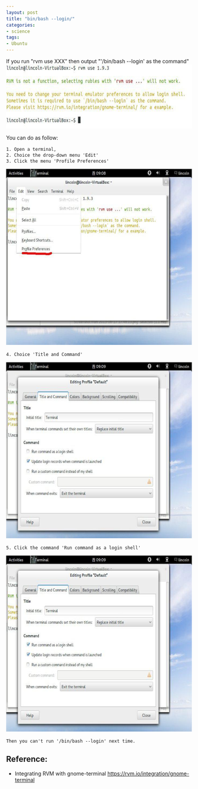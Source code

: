 ```yaml
---
layout: post
title: "bin/bash --login/"
categories:
- science
tags:
- Ubuntu
---
```


If you run "rvm use XXX"
then output "'/bin/bash --login' as the command"
<img src="/files/images/626a2e8dgdf8b869ca3a3.jpg" width="690" height="173" name="image_operate_31221371690772981" alt="'/bin/bash&nbsp;&lt;wbr&gt;--login'&nbsp;&lt;wbr&gt;command&nbsp;&lt;wbr&gt;problem" />
<div>You can do as follow:</div>

    1. Open a terminal,
    2. Choice the drop-down menu 'Edit'
    3. Click the menu 'Profile Preferences'

<img src="/files/images/626a2e8dgdf8b96ad588e.jpg" width="690" height="476" name="image_operate_31041371690797435" alt="'/bin/bash&nbsp;&lt;wbr&gt;--login'&nbsp;&lt;wbr&gt;command&nbsp;&lt;wbr&gt;problem" />

    4. Choice 'Title and Command'

<img src="/files/images/626a2e8dgdf8b98f86638.jpg" width="690" height="476" name="image_operate_96021371690801075" alt="'/bin/bash&nbsp;&lt;wbr&gt;--login'&nbsp;&lt;wbr&gt;command&nbsp;&lt;wbr&gt;problem" />

    5. Click the command 'Run command as a login shell'

<img src="/files/images/626a2e8dg7cc128e9050a.jpg" width="690" height="476" name="image_operate_86521371690853066" alt="'/bin/bash&nbsp;&lt;wbr&gt;--login'&nbsp;&lt;wbr&gt;command&nbsp;&lt;wbr&gt;problem" />

    Then you can't run '/bin/bash --login' next time.

## Reference:

+ Integrating RVM with gnome-terminal <a href="https://rvm.io/integration/gnome-terminal">https://rvm.io/integration/gnome-terminal</a>
